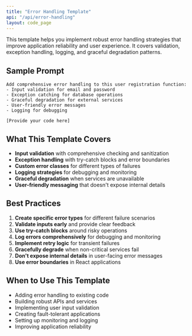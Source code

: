 ```yaml
---
title: "Error Handling Template"
api: "/api/error-handling"
layout: code_page
---
```


This template helps you implement robust error handling strategies that improve application reliability and user experience. It covers validation, exception handling, logging, and graceful degradation patterns.

## Sample Prompt

```
Add comprehensive error handling to this user registration function:
- Input validation for email and password
- Exception catching for database operations
- Graceful degradation for external services
- User-friendly error messages
- Logging for debugging

[Provide your code here]
```


## What This Template Covers

- **Input validation** with comprehensive checking and sanitization
- **Exception handling** with try-catch blocks and error boundaries
- **Custom error classes** for different types of failures
- **Logging strategies** for debugging and monitoring
- **Graceful degradation** when services are unavailable
- **User-friendly messaging** that doesn't expose internal details

## Best Practices

1. **Create specific error types** for different failure scenarios
2. **Validate inputs early** and provide clear feedback
3. **Use try-catch blocks** around risky operations
4. **Log errors comprehensively** for debugging and monitoring
5. **Implement retry logic** for transient failures
6. **Gracefully degrade** when non-critical services fail
7. **Don't expose internal details** in user-facing error messages
8. **Use error boundaries** in React applications

## When to Use This Template

- Adding error handling to existing code
- Building robust APIs and services
- Implementing user input validation
- Creating fault-tolerant applications
- Setting up monitoring and logging
- Improving application reliability
